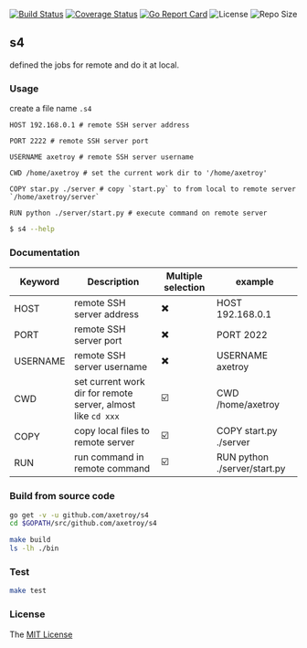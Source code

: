 [![Build Status](https://travis-ci.com/axetroy/s4.svg?branch=master)](https://travis-ci.com/axetroy/s4)
[![Coverage Status](https://coveralls.io/repos/github/axetroy/s4/badge.svg?branch=master)](https://coveralls.io/github/axetroy/s4?branch=master)
[![Go Report Card](https://goreportcard.com/badge/github.com/axetroy/s4)](https://goreportcard.com/report/github.com/axetroy/s4)
![License](https://img.shields.io/github/license/axetroy/s4.svg)
![Repo Size](https://img.shields.io/github/repo-size/axetroy/s4.svg)

## s4

defined the jobs for remote and do it at local.

### Usage

create a file name `.s4`

```s4
HOST 192.168.0.1 # remote SSH server address

PORT 2222 # remote SSH server port

USERNAME axetroy # remote SSH server username

CWD /home/axetroy # set the current work dir to '/home/axetroy'

COPY star.py ./server # copy `start.py` to from local to remote server `/home/axetroy/server`

RUN python ./server/start.py # execute command on remote server
```

```bash
$ s4 --help
```

### Documentation

| Keyword  | Description                                                  | Multiple selection | example                      |
| -------- | ------------------------------------------------------------ | ------------------ | ---------------------------- |
| HOST     | remote SSH server address                                    | ✖️                 | HOST 192.168.0.1             |
| PORT     | remote SSH server port                                       | ✖️                 | PORT 2022                    |
| USERNAME | remote SSH server username                                   | ✖️                 | USERNAME axetroy             |
| CWD      | set current work dir for remote server, almost like `cd xxx` | ☑️                 | CWD /home/axetroy            |
| COPY     | copy local files to remote server                            | ☑️                 | COPY start.py ./server       |
| RUN      | run command in remote command                                | ☑️                 | RUN python ./server/start.py |

### Build from source code

```bash
go get -v -u github.com/axetroy/s4
cd $GOPATH/src/github.com/axetroy/s4

make build
ls -lh ./bin

```

### Test

```bash
make test
```

### License

The [MIT License](https://github.com/axetroy/s4/blob/master/LICENSE)
